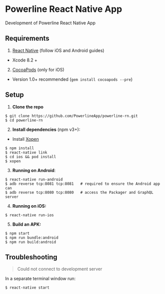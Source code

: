 # Powerline React Native App

Development of Powerline React Native App

## Requirements

1. [React Native](http://facebook.github.io/react-native/docs/getting-started.html) (follow iOS and Android guides)
  - Xcode 8.2 +
2. [CocoaPods](http://cocoapods.org) (only for iOS)
  - Version 1.0+ recommended (`gem install cocoapods --pre`)
  
## Setup

1. **Clone the repo**

  ```
  $ git clone https://github.com/PowerlineApp/powerline-rn.git
  $ cd powerline-rn
  ```

2. **Install dependencies** (npm v3+):
  - Install [Xopen](https://github.com/paulomendes/xopen)
  ```
  $ npm install
  $ react-native link
  $ cd ios && pod install
  $ xopen
  ```
  
3. **Running on Android**:

  ```
  $ react-native run-android
  $ adb reverse tcp:8081 tcp:8081   # required to ensure the Android app can
  $ adb reverse tcp:8080 tcp:8080   # access the Packager and GraphQL server
  ```


4. **Running on iOS:**

  ```
  $ react-native run-ios
  ```
  
5. **Build an APK:**

  ```
  $ npm start
  $ npm run bundle:android
  $ npm run build:android
  ```
  
## Troubleshooting

> Could not connect to development server

In a separate terminal window run:

  ```
  $ react-native start
  ```
